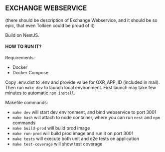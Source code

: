 ## EXCHANGE WEBSERVICE
(there should be description of Exchange Webservice, and it should be so epic, that even Tolkien could be proud of it)

Build on NestJS.

#### HOW TO RUN IT?

Requirements:
- Docker
- Docker Compose

Copy .env.dist to .env and provide value for OXR_APP_ID (included in mail). Then run `make dev` to launch local environment.
First launch may take few minutes to automatic `npm install`. 
 
Makefile commands:
- `make dev` will start dev environment, and bind webservice to port 3001
- `make bash` will attach to node container, where you can run `nest` and `npm` commands
- `make build-prod` will build prod image
- `make run-prod` will build prod image and run it on port 3001
- `make tests` will execute both unit and e2e tests on application
- `make test-coverage` will show test coverage